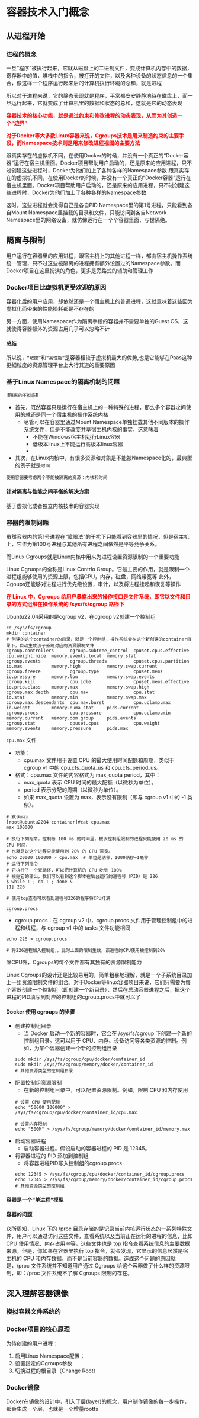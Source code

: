 # 容器技术入门概念
## 从进程开始

### 进程的概念
一旦“程序”被执行起来，它就从磁盘上的二进制文件，变成计算机内存中的数据，寄存器中的值，堆栈中的指令，被打开的文件，以及各种设备的状态信息的一个集合，像这样一个程序运行起来后的计算机执行环境的总和，就是进程

所以对于进程来说，它的静态表现就是程序，平常都安安静静地待在磁盘上，而一旦运行起来，它就变成了计算机里的数据和状态的总和，这就是它的动态表现

<span style="color:red;font-weight:700">容器技术的核心功能，就是通过约束和修改进程的动态表现，从而为其创造一个“边界”</span>

<span style="color:red;font-weight:700">对于Docker等大多数Linux容器来说，Cgroups技术是用来制造约束的主要手段，而Namespace技术则是用来修改进程视图的主要方法</span>

跟真实存在的虚拟机不同，在使用Docker的时候，并没有一个真正的“Docker容器”运行在宿主机里面。Docker项目帮助用户启动的，还是原来的应用进程，只不过创建这些进程时，Docker为他们加上了各种各样的Namespace参数
跟真实存在的虚拟机不同，在使用Docker的时候，并没有一个真正的“Docker容器”运行在宿主机里面。Docker项目帮助用户启动的，还是原来的应用进程，只不过创建这些进程时，Docker为他们加上了各种各样的Namespace参数

这时，这些进程就会觉得自己是各自PID Namespace里的第1号进程，只能看到各自Mount Namespace里挂载的目录和文件，只能访问到各自Network Namespace里的网络设备，就仿佛运行在一个个容器里面，与世隔绝。

## 隔离与限制
用户运行在容器里的应用进程，跟宿主机上的其他进程一样，都由宿主机操作系统统一管理，只不过这些被隔离的进程拥有额外设置过的Namespace参数。而Docker项目在这里扮演的角色，更多是旁路式的辅助和管理工作

### Docker项目比虚拟机更受欢迎的原因

容器化后的用户应用，却依然还是一个宿主机上的普通进程，这就意味着这些因为虚拟化而带来的性能损耗都是不存在的

另一方面，使用Namespace作为隔离手段的容器并不需要单独的Guest OS，这就使得容器额外的资源占用几乎可以忽略不计

#### 总结
所以说，`“敏捷”`和`“高性能”`是容器相较于虚拟机最大的优势,也是它能够在Paas这种更细粒度的资源管理平台上大行其道的重要原因

### 基于Linux Namespace的隔离机制的问题

!!`隔离的不彻底`!!
- 首先，既然容器只是运行在宿主机上的一种特殊的进程，那么多个容器之间使用的就还是同一个宿主机的操作系统内核
    - 尽管可以在容器里通过Mount Namespace单独挂载其他不同版本的操作系统文件，但是不能改变共享宿主机内核的事实，这意味着
      - 不能在Windows宿主机运行Linux容器
      - 低版本linux上不能运行高版本linux容器
      - 
- 其次，在Linux内核中，有很多资源和对象是不能被Namespace化的，最典型的例子就是`时间`

```
使用容器要考虑两个不能被隔离的资源：内核和时间
```

#### 针对隔离与性能之间平衡的解决方案

基于虚拟化或者独立内核技术的容器实现


### 容器的限制问题

虽然容器内的第1号进程在“障眼法”的干扰下只能看到容器里的情况，但是宿主机上，它作为第100号进程与其他所有进程之间依然是平等竞争关系。

而Linux Cgroups就是Linux内核中用来为进程设置资源限制的一个重要功能

Linux Cgruops的全称是Linux Contrlo Group。它最主要的作用，就是限制一个进程组能够使用的资源上限，包括CPU，内存，磁盘，网络带宽等
此外，Cgoups还能够对进程进行优先级设置，审计，以及将进程挂起和恢复等操作

<span style="color:red;font-weight:699">在 Linux 中，Cgroups 给用户暴露出来的操作接口是文件系统，即它以文件和目录的方式组织在操作系统的 /sys/fs/cgroup 路径下</span>

Ubuntu22.04采用的是cgroup v2，在cgroup v2创建一个控制组
```shell
cd /sys/fs/cgroup
mkdir container
# 创建的这个container的目录，就是一个控制组，操作系统会在这个新创建的container目录下，自动生成该子系统对应的资源限制文件
cgroup.controllers      cgroup.subtree_control  cpuset.cpus.effective  cpu.weight.nice  memory.events.local  memory.stat
cgroup.events           cgroup.threads          cpuset.cpus.partition  io.max           memory.high          memory.swap.current
cgroup.freeze           cgroup.type             cpuset.mems            io.pressure      memory.low           memory.swap.events
cgroup.kill             cpu.idle                cpuset.mems.effective  io.prio.class    memory.max           memory.swap.high
cgroup.max.depth        cpu.max                 cpu.stat               io.stat          memory.min           memory.swap.max
cgroup.max.descendants  cpu.max.burst           cpu.uclamp.max         io.weight        memory.numa_stat     pids.current
cgroup.procs            cpu.pressure            cpu.uclamp.min         memory.current   memory.oom.group     pids.events
cgroup.stat             cpuset.cpus             cpu.weight             memory.events    memory.pressure      pids.max
```

`cpu.max` 文件
- 功能：
  - cpu.max 文件用于设置 CPU 的最大使用时间配额和周期，类似于 cgroup v1 中的 cpu.cfs_quota_us 和 cpu.cfs_period_us。
- 格式：cpu.max 文件的内容格式为 max_quota period，其中：
  - max_quota 表示 CPU 时间的最大配额（以微秒为单位）。
  - period 表示分配的周期（以微秒为单位）。
  - 如果 max_quota 设置为 max，表示没有限制（即与 cgroup v1 中的 -1 类似）。
```shell
# 默认max
[root@ubuntu2204 container]#cat cpu.max
max 100000

# 执行下列指令，控制每 100 ms 的时间里，被该控制组限制的进程只能使用 20 ms 的 CPU 时间，
# 也就是说这个进程只能使用到 20% 的 CPU 带宽。
echo 20000 100000 > cpu.max  # 单位是纳秒，1000纳秒=1毫秒
# 运行下列指令
# 它执行了一个死循环，可以把计算机的 CPU 吃到 100%
# 根据它的输出，我们可以看到这个脚本在后台运行的进程号（PID）是 226
$ while : ; do : ; done &
[1] 226

# 使用top查看可以看到进程号226的程序将CPU打满
```
`cgroup.procs`
- cgroup.procs：在 cgroup v2 中，cgroup.procs 文件用于管理控制组中的进程和线程，与 cgroup v1 中的 tasks 文件功能相同
```shell
echo 226 > cgroup.procs

# 将226进程加入控制组，，此时上面的限制生效，该进程的CPU使用被控制到20%
```

除CPU外，Cgroups的每个文件都有其独有的资源限制能力

Linux Cgroups的设计还是比较易用的，简单粗暴地理解，就是一个子系统目录加上一组资源限制文件的组合。对于Docker等linux容器项目来说，它们只需要为每个容器创建一个控制组（即创建一个新目录），然后在启动容器进程之后，把这个进程的PID填写到对应的控制组的cgroup.procs中就可以了

#### Docker 使用 cgroups 的步骤

- 创建控制组目录
  - 当 Docker 启动一个新的容器时，它会在 /sys/fs/cgroup 下创建一个新的控制组目录。这可以用于 CPU、内存、设备访问等各类资源的控制。例如，为某个容器创建一个新的控制组目录
  ```shell
  sudo mkdir /sys/fs/cgroup/cpu/docker/container_id
  sudo mkdir /sys/fs/cgroup/memory/docker/container_id
  # 其他资源类型的控制组目录
  ```
- 配置控制组资源限制
  - 在新的控制组目录中，可以配置资源限制。例如，限制 CPU 和内存使用
  ```shell
  # 设置 CPU 使用配额
  echo "50000 100000" > /sys/fs/cgroup/cpu/docker/container_id/cpu.max
  
  # 设置内存限制
  echo "500M" > /sys/fs/cgroup/memory/docker/container_id/memory.max
  ```
- 启动容器进程
  - 启动容器进程。假设启动的容器进程的 PID 是 12345。
- 将容器进程的 PID 添加到控制组
  - 将容器进程PID写入控制组的cgroup.procs
  ```shell
  echo 12345 > /sys/fs/cgroup/cpu/docker/container_id/cgroup.procs
  echo 12345 > /sys/fs/cgroup/memory/docker/container_id/cgroup.procs
  # 其他资源类型的控制组
  ```

#### 容器是一个“单进程”模型

#### 容器的问题
众所周知，Linux 下的 /proc 目录存储的是记录当前内核运行状态的一系列特殊文件，用户可以通过访问这些文件，查看系统以及当前正在运行的进程的信息，比如 CPU 使用情况、内存占用率等，这些文件也是 top 指令查看系统信息的主要数据来源。但是，你如果在容器里执行 top 指令，就会发现，它显示的信息居然是宿主机的 CPU 和内存数据，而不是当前容器的数据。造成这个问题的原因就是，/proc 文件系统并不知道用户通过 Cgroups 给这个容器做了什么样的资源限制，即：/proc 文件系统不了解 Cgroups 限制的存在。


## 深入理解容器镜像
### 模拟容器文件系统的


### Docker项目的核心原理
为待创建的用户进程：
1. 启用Linux Namespace配置；
2. 设置指定的Cgroups参数
3. 切换进程的根目录（Change Root）


### Docker镜像
Docker在镜像的设计中，引入了层(layer)的概念，用户制作镜像的每一步操作，都会生成一个层，也就是一个增量rootfs

